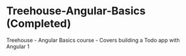 # Treehouse-Angular-Basics (Completed)
Treehouse - Angular Basics course - Covers building a Todo app with Angular 1
